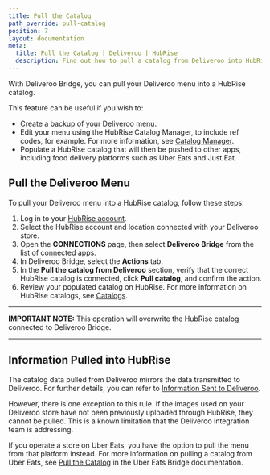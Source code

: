 ```yaml
---
title: Pull the Catalog
path_override: pull-catalog
position: 7
layout: documentation
meta:
  title: Pull the Catalog | Deliveroo | HubRise
  description: Find out how to pull a catalog from Deliveroo into HubRise.
---
```


With Deliveroo Bridge, you can pull your Deliveroo menu into a HubRise catalog.

This feature can be useful if you wish to:

- Create a backup of your Deliveroo menu.
- Edit your menu using the HubRise Catalog Manager, to include ref codes, for example. For more information, see [Catalog Manager](/apps/catalog-manager).
- Populate a HubRise catalog that will then be pushed to other apps, including food delivery platforms such as Uber Eats and Just Eat.

## Pull the Deliveroo Menu

To pull your Deliveroo menu into a HubRise catalog, follow these steps:

1. Log in to your [HubRise account](https://manager.hubrise.com).
1. Select the HubRise account and location connected with your Deliveroo store.
1. Open the **CONNECTIONS** page, then select **Deliveroo Bridge** from the list of connected apps.
1. In Deliveroo Bridge, select the **Actions** tab.
1. In the **Pull the catalog from Deliveroo** section, verify that the correct HubRise catalog is connected, click **Pull catalog**, and confirm the action.
1. Review your populated catalog on HubRise. For more information on HubRise catalogs, see [Catalogs](/docs/catalog/).

---

**IMPORTANT NOTE:** This operation will overwrite the HubRise catalog connected to Deliveroo Bridge.

---

## Information Pulled into HubRise

The catalog data pulled from Deliveroo mirrors the data transmitted to Deliveroo. For further details, you can refer to [Information Sent to Deliveroo](/apps/deliveroo/push-catalog#information-sent).

However, there is one exception to this rule. If the images used on your Deliveroo store have not been previously uploaded through HubRise, they cannot be pulled. This is a known limitation that the Deliveroo integration team is addressing.

If you operate a store on Uber Eats, you have the option to pull the menu from that platform instead. For more information on pulling a catalog from Uber Eats, see [Pull the Catalog](/apps/uber-eats/pull-catalog) in the Uber Eats Bridge documentation.
